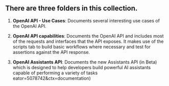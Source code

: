 **There are three folders in this collection.**
-----------------------------------------------

1.  **OpenAI API - Use Cases**: Documents several interesting use cases of the OpenAI API.

2.  **OpenAI API capabilities**: Documents the OpenAI API and includes most of the requests and interfaces that the API exposes. It makes use of the scripts tab to build basic workflows where necessary and test for assertions against the API response.

3.  **OpenAI Assistants API**: Documents the new Assistants API (in Beta) which is designed to help developers build powerful AI assistants capable of performing a variety of tasks
eator=5078742&ctx=documentation)

